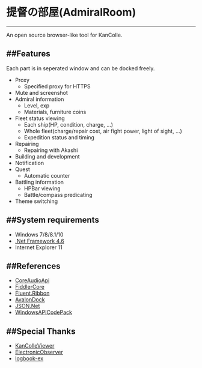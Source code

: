 # 提督の部屋(AdmiralRoom)
---

An open source browser-like tool for KanColle.

##Features
---

Each part is in seperated window and can be docked freely.
* Proxy
    * Specified proxy for HTTPS
* Mute and screenshot
* Admiral information
    * Level, exp
    * Materials, furniture coins
* Fleet status viewing
    * Each ship(HP, condition, charge, ...)
    * Whole fleet(charge/repair cost, air fight power, light of sight, ...)
    * Expedition status and timing
* Repairing
    * Repairing with Akashi
* Building and development
* Notification
* Quest
    * Automatic counter
* Battling information
    * HPBar viewing
    * Battle/compass predicating
* Theme switching

##System requirements
---

+ Windows 7/8/8.1/10
+ [.Net Framework 4.6](https://go.microsoft.com/fwlink/?LinkId=528222)
+ Internet Explorer 11

##References
---

+ [CoreAudioApi](http://netcoreaudio.codeplex.com/)
+ [FiddlerCore](http://fiddler2.com/fiddlercore)
+ [Fluent.Ribbon](https://github.com/fluentribbon/Fluent.Ribbon)
+ [AvalonDock](http://wpftoolkit.codeplex.com/)
+ [JSON.Net](http://www.newtonsoft.com/json)
+ [WindowsAPICodePack](http://archive.msdn.microsoft.com/WindowsAPICodePack)

##Special Thanks
---

+ [KanColleViewer](https://github.com/Grabacr07/KanColleViewer)
+ [ElectronicObserver](https://github.com/andanteyk/ElectronicObserver)
+ [logbook-ex](https://github.com/nekopanda/logbook)